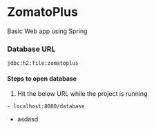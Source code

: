 # ZomatoPlus
Basic Web app using Spring

### Database URL

```
jdbc:h2:file:zomatoplus
```

#### Steps to open database

1. Hit the below URL while the project is running

```
- localhost:8080/database
```

- asdasd
